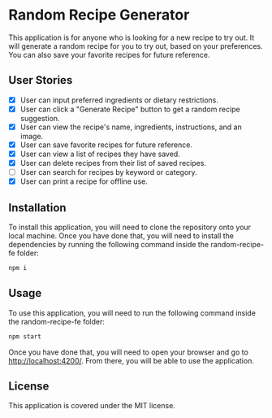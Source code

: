 # Random Recipe Generator

This application is for anyone who is looking for a new recipe to try out. It will generate a random recipe for you to try out, based on your preferences. You can also save your favorite recipes for future reference.

## User Stories

- [x] User can input preferred ingredients or dietary restrictions.
- [x] User can click a "Generate Recipe" button to get a random recipe suggestion.
- [x] User can view the recipe's name, ingredients, instructions, and an image.
- [x] User can save favorite recipes for future reference.
- [x] User can view a list of recipes they have saved.
- [x] User can delete recipes from their list of saved recipes.
- [ ] User can search for recipes by keyword or category.
- [x] User can print a recipe for offline use.

## Installation

To install this application, you will need to clone the repository onto your local machine. Once you have done that, you will need to install the dependencies by running the following command inside the random-recipe-fe folder:

```bash
npm i
```

## Usage

To use this application, you will need to run the following command inside the random-recipe-fe folder:

```bash
npm start
```

Once you have done that, you will need to open your browser and go to <http://localhost:4200/>. From there, you will be able to use the application.

## License

This application is covered under the MIT license.
